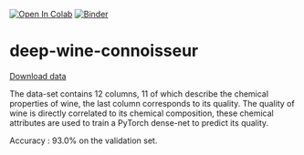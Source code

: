 [![Open In Colab](https://colab.research.google.com/assets/colab-badge.svg)](https://colab.research.google.com/github/Mainakdeb/Wine_Quality_Prediction/blob/master/Wine_Connoisseur.ipynb)
[![Binder](https://camo.githubusercontent.com/bfeb5472ee3df9b7c63ea3b260dc0c679be90b97/68747470733a2f2f696d672e736869656c64732e696f2f62616467652f72656e6465722d6e627669657765722d6f72616e67652e7376673f636f6c6f72423d66333736323626636f6c6f72413d346434643464)](https://nbviewer.jupyter.org/github/Mainakdeb/Wine_Quality_Prediction/blob/master/Wine_Connoisseur.ipynb)

# deep-wine-connoisseur

[Download data](http://archive.ics.uci.edu/ml/datasets/Wine+Quality)

The data-set contains 12 columns, 11 of which describe the chemical properties of wine, the last column corresponds to its quality. The quality of wine is directly correlated to its chemical composition, these chemical attributes are used to train a PyTorch dense-net to predict its quality.

Accuracy : 93.0% on the validation set.
